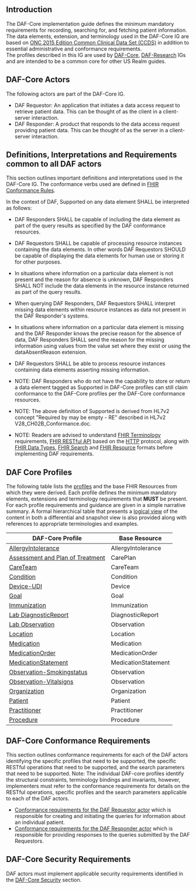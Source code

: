 ## Introduction

The DAF-Core implementation guide defines the minimum mandatory requirements for recording, searching for, and fetching patient information.  The data elements, extension, and terminology used in the DAF-Core IG are based on [ONC 2015 Edition Common Clinical Data Set (CCDS)] in addition to essential administrative and conformance requirements.  
The profiles described in this IG are used by [DAF-Core], [DAF-Research] IGs and are intended to be a common core for other US Realm guides.

## DAF-Core Actors 

The following actors are part of the DAF-Core IG.

* DAF Requestor: An application that initiates a data access request to retrieve patient data. This can be thought of as the client in a client-server interaction.
* DAF Responder: A product that responds to the data access request providing patient data. This can be thought of as the server in a client-server interaction.

## Definitions, Interpretations and Requirements common to all DAF actors 

This section outlines important definitions and interpretations used in the DAF-Core IG.
The conformance verbs used are defined in [FHIR Conformance Rules].

In the context of DAF, Supported on any data element SHALL be interpreted as follows:

* DAF Responders SHALL be capable of including the data element as part of the query results as specified by the DAF conformance resources.
* DAF Requestors SHALL be capable of processing resource instances containing the data elements. In other words DAF Requestors SHOULD be capable of displaying the data elements for human use or storing it for other purposes.
* In situations where information on a particular data element is not present and the reason for absence is unknown, DAF Responders SHALL NOT include the data elements in the resource instance returned as part of the query results.
* When querying DAF Responders, DAF Requestors SHALL interpret missing data elements within resource instances as data not present in the DAF Responder's systems.
* In situations where information on a particular data element is missing and the DAF Responder knows the precise reason for the absence of data, DAF Responders SHALL send the reason for the missing information using values from the value set where they exist or using the dataAbsentReason extension.
* DAF Requestors SHALL be able to process resource instances containing data elements asserting missing information.

* NOTE: DAF Responders who do not have the capability to store or return a data element tagged as Supported in DAF-Core profiles can still claim conformance to the DAF-Core profiles per the DAF-Core conformance resources.
* NOTE: The above definition of Supported is derived from HL7v2 concept "Required by may be empty - RE" described in HL7v2 V28_CH02B_Conformance.doc.
* NOTE: Readers are advised to understand [FHIR Terminology] requirements, [FHIR RESTful API] based on the [HTTP] protocol, along with [FHIR Data Types], [FHIR Search] and [FHIR Resource] formats before implementing DAF requirements.


## DAF Core Profiles

The following table lists the [profiles] and the base FHIR Resources from which they were derived. Each profile defines the minimum mandatory elements, extensions and terminology requirements that **MUST** be present. For each profile requirements and guidance are given in a simple narrative summary. A formal hierarchical table that presents a [logical view] of the content in both a differential and snapshot view is also provided along with references to appropriate terminologies and examples.

|DAF-Core Profile|Base Resource|
|-------------- |---------------|
|[AllergyIntolerance](daf-core-allergyintolerance.html)|AllergyIntolerance|
|[Assessment and Plan of Treatment](daf-core-careplan.html)|CarePlan|
|[CareTeam](daf-core-careteam.html)|CareTeam|
|[Condition](daf-core-condition.html)|Condition|
|[Device-UDI](daf-core-device.html)|Device|
|[Goal](daf-core-goal.html)|Goal|
|[Immunization](daf-core-immunization.html)|Immunization|
|[Lab DiagnosticReport](daf-core-diagnosticreport.html)|DiagnosticReport|
|[Lab Observation](daf-core-observationresults.html)|Observation|
|[Location](daf-core-location.html)|Location|
|[Medication](daf-core-medication.html)|Medication|
|[MedicationOrder](daf-core-medicationrequest.html)|MedicationOrder|
|[MedicationStatement](daf-core-medicationstatement.html)|MedicationStatement|
|[Observation-Smokingstatus](daf-core-smokingstatus.html)|Observation|
|[Observation-Vitalsigns](daf-core-vitalsigns.html)|Observation|
|[Organization](daf-core-organization.html)|Organization|
|[Patient](daf-core-patient.html)|Patient|
|[Practitioner](daf-core-pract.html)|Practitioner|
|[Procedure](daf-core-procedure.html)|Procedure|

## DAF-Core Conformance Requirements

This section outlines conformance requirements for each of the DAF actors identifying the specific profiles that need to be supported, the specific RESTful operations that need to be supported, and the search parameters that need to be supported. Note: The individual DAF-core profiles identify the structural constraints, terminology bindings and invariants, however, implementers must refer to the conformance requirements for details on the RESTful operations, specific profiles and the search parameters applicable to each of the DAF actors.

* [Conformance requirements for the DAF Requestor actor] which is responsible for creating and initiating the queries for information about an individual patient.
* [Conformance requirements for the DAF Responder actor] which is responsible for providing responses to the queries submitted by the DAF Requestors.

## DAF-Core Security Requirements

DAF actors must implement applicable security requirements identified in the [DAF-Core Security] section.



[DAF]: daf.html
[DAF-Core]: daf-core.html
[DAF-Research]: daf-research.html
[Conformance requirements for the DAF Requestor actor]: capabilitystatement-daf-query-requestor.html 
[Conformance requirements for the DAF Responder actor]: capabilitystatement-daf-query-responder.html
[DAF-Core Security]: daf-security.html
[ONC]: http://www.healthit.gov/newsroom/about-onc 
[Data Access Framework (DAF)]: http://wiki.siframework.org/Data+Access+Framework+Homepage
[PCORnet]: http://www.pcornet.org/
[Argonaut]: http://argonautwiki.hl7.org/index.php?title=Main_Page
[ONC 2015 Edition Common Clinical Data Set (CCDS)]: https://www.healthit.gov/sites/default/files/2015Ed_CCG_CCDS.pdf
[profiles]: http://hl7-fhir.github.io/profiling.html
[logical view]: http://hl7-fhir.github.io/formats.html#table
[StructureDefinitions]: http://hl7-fhir.github.io/structuredefinition.html
[Value sets]: http://hl7-fhir.github.io/valueset.html
[CodeSystem]: http://hl7-fhir.github.io/codesystem.html
[ConceptMap]: http://hl7-fhir.github.io/conceptmap.html
[NamingSystem]: http://hl7-fhir.github.io/namingsystem.html
[FHIR Conformance Rules]: http://hl7-fhir.github.io/capabilitystatement-rules.html
[dataAbsentReason]: http://hl7-fhir.github.io/extension-data-absent-reason.html
[FHIR Terminology]: http://hl7-fhir.github.io/terminologies.html
[FHIR RESTful API]: http://hl7-fhir.github.io/http.html
[HTTP]: http://hl7-fhir.github.io/http.html
[FHIR Data Types]: http://hl7-fhir.github.io/datatypes.html
[FHIR Search]: http://hl7-fhir.github.io/search.html
[FHIR Resource]: http://hl7-fhir.github.io/formats.html




